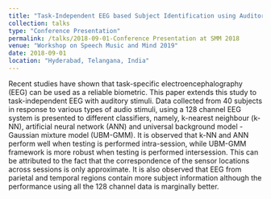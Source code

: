 ```yaml
---
title: "Task-Independent EEG based Subject Identification using Auditory Stimulus"
collection: talks
type: "Conference Presentation"
permalink: /talks/2018-09-01-Conference Presentation at SMM 2018
venue: "Workshop on Speech Music and Mind 2019"
date: 2018-09-01
location: "Hyderabad, Telangana, India"
---
```


Recent studies have shown that task-specific electroencephalography  (EEG) can be used as a reliable biometric. This paper extends this study to task-independent EEG with auditory stimuli. Data collected from 40 subjects in response to various types of audio stimuli, using a 128 channel EEG system is presented to different classifiers, namely,  k-nearest neighbour (k-NN),  artificial neural network (ANN) and universal background model - Gaussian mixture model (UBM-GMM).  It is observed that k-NN and ANN perform well when testing is performed intra-session, while UBM-GMM framework is more robust when testing is performed intersession.  This can be attributed to the fact that the correspondence of the sensor locations across sessions is only approximate. It is also observed that EEG from parietal and temporal regions contain more subject information although the performance using all the 128 channel data is marginally better.
